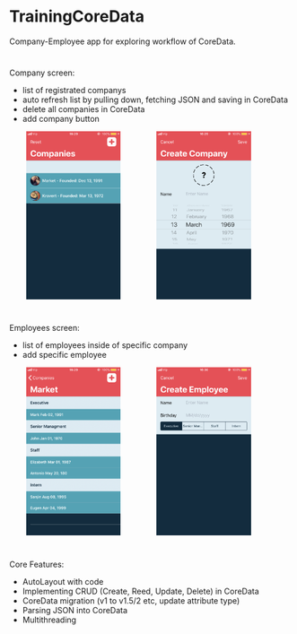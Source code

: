 # TrainingCoreData

Company-Employee app for exploring workflow of CoreData.

#
Company screen:
- list of registrated companys
- auto refresh list by pulling down, fetching JSON and saving in CoreData
- delete all companies in CoreData
- add company button

 <img src="images/companies.png" widht= 150 height = 300  hspace="30" />  <img src="images/companiesAdd.png" widht= 150 height = 300  hspace="30" />

#
Employees screen:
- list of employees inside of specific company
- add specific employee 

 <img src="images/employees.png" widht= 150 height = 300  hspace="30" />  <img src="images/employeesAdd.png" widht= 150 height = 300  hspace="30" />
#
Core Features:
- AutoLayout with code
- Implementing CRUD (Create, Reed, Update, Delete) in CoreData
- CoreData migration (v1 to v1.5/2 etc, update attribute type)
- Parsing JSON into CoreData
- Multithreading




